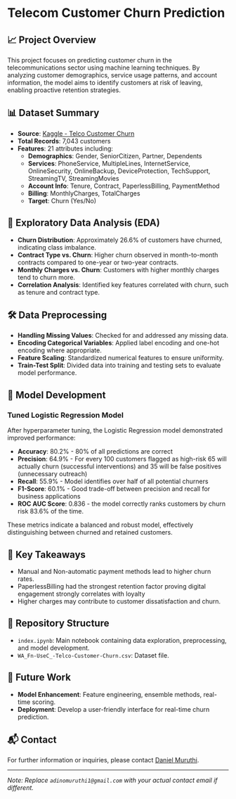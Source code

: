# Telecom Customer Churn Prediction

## 📈 Project Overview

This project focuses on predicting customer churn in the telecommunications sector using machine learning techniques. By analyzing customer demographics, service usage patterns, and account information, the model aims to identify customers at risk of leaving, enabling proactive retention strategies.

## 📊 Dataset Summary

- **Source**: [Kaggle - Telco Customer Churn](https://www.kaggle.com/datasets/blastchar/telco-customer-churn)
- **Total Records**: 7,043 customers
- **Features**: 21 attributes including:
  - **Demographics**: Gender, SeniorCitizen, Partner, Dependents
  - **Services**: PhoneService, MultipleLines, InternetService, OnlineSecurity, OnlineBackup, DeviceProtection, TechSupport, StreamingTV, StreamingMovies
  - **Account Info**: Tenure, Contract, PaperlessBilling, PaymentMethod
  - **Billing**: MonthlyCharges, TotalCharges
  - **Target**: Churn (Yes/No)

## 🧪 Exploratory Data Analysis (EDA)

- **Churn Distribution**: Approximately 26.6% of customers have churned, indicating class imbalance.
- **Contract Type vs. Churn**: Higher churn observed in month-to-month contracts compared to one-year or two-year contracts.
- **Monthly Charges vs. Churn**: Customers with higher monthly charges tend to churn more.
- **Correlation Analysis**: Identified key features correlated with churn, such as tenure and contract type.

## 🛠️ Data Preprocessing

- **Handling Missing Values**: Checked for and addressed any missing data.
- **Encoding Categorical Variables**: Applied label encoding and one-hot encoding where appropriate.
- **Feature Scaling**: Standardized numerical features to ensure uniformity.
- **Train-Test Split**: Divided data into training and testing sets to evaluate model performance.

## 🤖 Model Development

### Tuned Logistic Regression Model

After hyperparameter tuning, the Logistic Regression model demonstrated improved performance:

- **Accuracy**: 80.2% - 80% of all predictions are correct
- **Precision**: 64.9% - For every 100 customers flagged as high-risk 65 will actually churn (successful interventions) and 35 will be false positives (unnecessary outreach)
- **Recall**: 55.9% - Model identifies over half of all potential churners
- **F1-Score**: 60.1% - Good trade-off between precision and recall for business applications
- **ROC AUC Score**: 0.836 - the model correctly ranks customers by churn risk 83.6% of the time.

These metrics indicate a balanced and robust model, effectively distinguishing between churned and retained customers.

## 📌 Key Takeaways

- Manual and Non-automatic payment methods lead to higher churn rates.
- PaperlessBilling had the strongest retention factor proving digital engagement strongly correlates with loyalty
- Higher charges may contribute to customer dissatisfaction and churn.

## 📁 Repository Structure

- `index.ipynb`: Main notebook containing data exploration, preprocessing, and model development.
- `WA_Fn-UseC_-Telco-Customer-Churn.csv`: Dataset file.

## 🚀 Future Work

- **Model Enhancement**: Feature engineering, ensemble methods, real-time scoring.
- **Deployment**: Develop a user-friendly interface for real-time churn prediction.

## 📬 Contact

For further information or inquiries, please contact [Daniel Muruthi](mailto:adinomuruthi1@gmail.com).

---

*Note: Replace `adinomuruthi1@gmail.com` with your actual contact email if different.*
